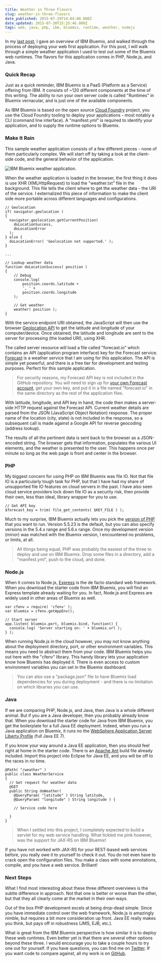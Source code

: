 ```yaml
---
title: Weather in Three Flavors
slug: weather-in-three-flavors
date_published: 2015-07-29T14:04:00.000Z
date_updated: 2015-07-30T15:25:46.000Z
tags: web, java, php, ibm, bluemix, runtime, weather, nodejs
---
```


In my [last post](http://blog.kevinhoyt.com/2015/07/28/bluemix-crawl-runtimes/), I gave an overview of IBM Bluemix, and walked through the process of deploying your web first application.  For this post, I will walk through a simple weather application I used to test out some of the Bluemix web runtimes.  The flavors for this application comes in PHP, Node.js, and Java.

### Quick Recap

Just as a quick reminder, IBM Bluemix is a PaaS (Platform as a Service) offering from IBM.  It consists of ~120 different components at the time of this writing.  The ability to run your own server code is called "Runtimes" in Bluemix vernacular, and is just one of the available components.

As IBM Bluemix is based on the open source [Cloud Foundry](https://www.cloudfoundry.org) project, you use the Cloud Foundry tooling to deploy your applications - most notably a CLI (command line interface).  A "manifest.yml" is required to identify your application, and to supply the runtime options to Bluemix.

### Make It Rain

This sample weather application consists of a few different pieces - none of them particularly complex.  We will start off by taking a look at the client-side code, and the general behavior of the application.

![IBM Bluemix weather application.](http://images.kevinhoyt.com/bluemix-crawl-weather-php.png)

When the weather application is loaded in the browser, the first thing it does is use XHR (XMLHttpRequest) to load the "weather.txt" file in the background.  This file tells the client where to get the weather data - the URI of the service.  I externalized this piece of information to make the client side more portable across different languages and configurations.

    // Geolocation
    if( navigator.geolocation ) 
    {
      navigator.geolocation.getCurrentPosition( 
        doLocationSuccess, 
        doLocationError 
      );
    } else {
      doLocationError( 'Geolocation not supported.' );
    }
    
    ...
    
    // Lookup weather data
    function doLocationSuccess( position )
    {
        // Debug
        console.log(
            position.coords.latitude + 
            ', ' +
            position.coords.longitude
        );
     
        // Get weather
        weather( position );
    }       
    

With the service endpoint URI obtained, the JavaScript will then use the browser [Geolocation API](http://caniuse.com/#feat=geolocation) to get the latitude and longitude of your computer/device.  Once obtained, the latitude and longitude are sent to the server for processing (the loaded URI), using XHR.

The called server resource will load a file called "forecast.io" which contains an API (application program interface) key for the Forecast service.  [Forecast](http://forecast.io) is a weather service that I am using for this application.  The API is simple yet powerful, and there is a free tier for development and testing purposes.  Perfect for this sample application.

> For security reasons, my Forecast API key is not included in the GitHub repository.  You will need to sign up for [your own Forecast account](https://developer.forecast.io), get your own key, and put it in a file named "forecast.io" in the same directory as the rest of the application files.

With latitude, longitude, and API key in hand, the code then makes a server-side HTTP request against the Forecast API.  Current weather details are parsed from the JSON (JavaScript Object Notation) response.  The proper name of the location (city, state) is not included in the response, so a subsequent call is made against a Google API for reverse geocoding (address lookup).

The results of all the pertinent data is sent back to the browser as a JSON-encoded string.  The browser gets that information, populates the various UI elements, and the weather is presented to the user.  This happens once per minute so long as the web page is front and center in the browser.

### PHP

My biggest concern for using PHP on IBM Bluemix was file IO.  Not that file IO is a particularly tough task for PHP, but that I have had my share of unsupported file IO features on cloud servers in the past.  I have also seen cloud service providers lock down file IO as a security risk, then provide their own, less than ideal, library wrapper for you to use.

    // Get API key
    $forecast_key = trim( file_get_contents( $KEY_FILE ) );
    

Much to my surprise, IBM Bluemix actually lets you pick the [version of PHP](https://www.ng.bluemix.net/docs/starters/php/index.html#phpversions) that you want to run.  Version 5.5.23 is the default, but you can also specify versions in the 5.4.x range and 5.6.x range.  Once my development version (minor) was matched with the Bluemix version, I encountered no problems, or limits, at all.

> All things being equal, PHP was probably the easiest of the three to deploy and use on IBM Bluemix.  Drop some files in a directory, add a "manifest.yml", push to the cloud, and done.

### Node.js

When it comes to Node.js, [Express](http://expressjs.com) is the de facto standard web framework.  When you download the starter code from IBM Bluemix, you will find an Express template already waiting for you.  In fact, Node.js and Express are widely used in other areas of Bluemix as well.

    var cfenv = require( 'cfenv' );
    var bluemix = cfenv.getAppEnv();
    
    // Start server
    app.listen( bluemix.port, bluemix.bind, function() {
      console.log( 'Server starting on: ' + bluemix.url );
    } );
    

When running Node.js in the cloud however, you may not know anything about the deployment directory, port, or other environment variables.  This means you need to abstract them from your code.  IBM Bluemix helps you out here with the "cfenv" library.  This handy library lets your application know how Bluemix has deployed it.  There is even access to custom environment variables you can set in the Bluemix dashboard.

> You can also use a "package.json" file to have Bluemix load dependencies for you during deployment - and there is no limitation on which libraries you can use.

### Java

If we are comparing PHP, Node.js, and Java, then Java is a whole different animal.  But if you are a Java developer, then you probably already know that.  When you download the starter code for Java from IBM Bluemix, you get the boilerplate for a full Java EE deployment.  Indeed, when you run a Java application on Bluemix, it runs no the [WebSphere Application Server Liberty Profile](https://developer.ibm.com/wasdev/websphere-liberty/) (full Java EE 7).

If you know your way around a Java EE application, then you should feel right at home in the starter code.  There is an [Apache Ant](http://ant.apache.org) build file already included.  Import this project into Eclipse for Java EE, and you will be off to the races in no time.

    @Path( "/weather" )
    public class WeatherService 
    {
      // Get request for weather data
      @GET	
      public String doWeather( 
        @QueryParam( "latitude" ) String latitude, 
        @QueryParam( "longitude" ) String longitude ) {
    
        // Service code here
    
      }
    }
    

> When I settled into this project, I completely expected to build a servlet for my web service handling.  What tickled me pink however, was the support for JAX-RS on IBM Bluemix!

If you have not worked with JAX-RS for your REST-based web services before, you really owe it to yourself to check it out.  You do not even have to crack open the configuration files.  You make a class with some annotations, compile, and you have a web service.  Brilliant!

### Next Steps

What I find most interesting about these three different overviews is the subtle difference in approach.  Not that one is better or worse than the other, but that they all clearly come at the market in their own ways.

Out of the box PHP development excels at being drop-dead simple.  Since you have immediate control over the web framework, Node.js is amazingly nimble, but requires a bit more consideration up front.  Java EE really makes you think, but pays off in robustness (JMS, EJB, etc.).

What is great from the IBM Bluemix perspective is how similar it is to deploy these web runtimes.  Even better yet is that there are several other options beyond these three.  I would encourage you to take a couple hours to try one out for yourself.  If you have questions, you can find me on [Twitter](http://www.twitter.com/krhoyt).  If you want code to compare against, all my work is on [GitHub](https://github.com/krhoyt/IBM/tree/master/crawl/runtimes).
